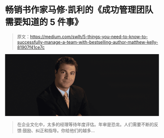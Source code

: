 # 畅销书作家马修·凯利的《成功管理团队需要知道的 5 件事》

> 原文：<https://medium.com/swlh/5-things-you-need-to-know-to-successfully-manage-a-team-with-bestselling-author-matthew-kelly-81907f41ce7c>

![](img/ccb1c6c7f2c4f76a050847be29d0ec10.png)

> 在企业文化中，太多的经理等待年度评估。年审是恐龙。人们需要不断的反馈:鼓励、纠正和指导。你给他们的越多…